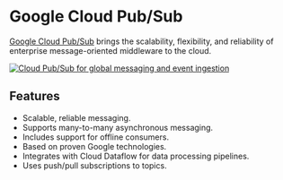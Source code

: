 # Google Cloud Pub/Sub

[Google Cloud Pub/Sub](https://cloud.google.com/pubsub/docs/overview) brings the scalability, flexibility, and reliability of enterprise message-oriented middleware to the cloud.

[![Cloud Pub/Sub for global messaging and event ingestion](https://cloud.google.com/images/pubsub/global-messaging-and-event-ingestion.png)](https://cloud.google.com/pubsub/)
## Features

* Scalable, reliable messaging.
* Supports many-to-many asynchronous messaging.
* Includes support for offline consumers.
* Based on proven Google technologies.
* Integrates with Cloud Dataflow for data processing pipelines.
* Uses push/pull subscriptions to topics.
